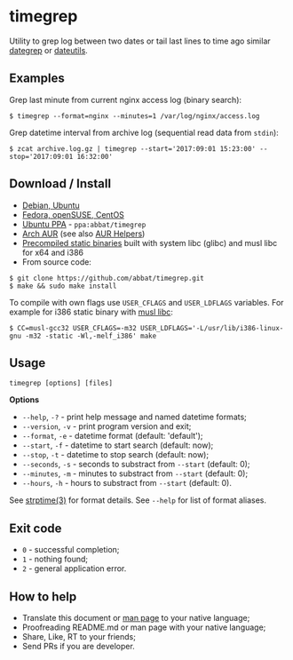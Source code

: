 # timegrep

Utility to grep log between two dates or tail last lines to time ago similar [dategrep](https://github.com/mdom/dategrep) or [dateutils](https://github.com/hroptatyr/dateutils).

## Examples

Grep last minute from current nginx access log (binary search):

```
$ timegrep --format=nginx --minutes=1 /var/log/nginx/access.log
```

Grep datetime interval from archive log (sequential read data from `stdin`):

```
$ zcat archive.log.gz | timegrep --start='2017:09:01 15:23:00' --stop='2017:09:01 16:32:00'
```

## Download / Install

* [Debian, Ubuntu](http://software.opensuse.org/download.html?project=home:antonbatenev:timegrep&package=timegrep)
* [Fedora, openSUSE, CentOS](http://software.opensuse.org/download.html?project=home:antonbatenev:timegrep&package=timegrep)
* [Ubuntu PPA](https://launchpad.net/~abbat/+archive/ubuntu/timegrep) - `ppa:abbat/timegrep`
* [Arch AUR](https://aur.archlinux.org/packages/timegrep/) (see also [AUR Helpers](https://wiki.archlinux.org/index.php/AUR_Helpers))
* [Precompiled static binaries](https://github.com/abbat/timegrep/releases) built with system libc (glibc) and musl libc for x64 and i386
* From source code:

```
$ git clone https://github.com/abbat/timegrep.git
$ make && sudo make install
```

To compile with own flags use `USER_CFLAGS` and `USER_LDFLAGS` variables. For example for i386 static binary with [musl libc](https://www.musl-libc.org):

```
$ CC=musl-gcc32 USER_CFLAGS=-m32 USER_LDFLAGS='-L/usr/lib/i386-linux-gnu -m32 -static -Wl,-melf_i386' make
```

## Usage

```
timegrep [options] [files]
```

**Options**

* `--help`, `-?` - print help message and named datetime formats;
* `--version`, `-v` - print program version and exit;
* `--format`, `-e` - datetime format (default: 'default');
* `--start`, `-f` - datetime to start search (default: now);
* `--stop`, `-t` - datetime to stop search (default: now);
* `--seconds`, `-s` - seconds to substract from `--start` (default: 0);
* `--minutes`, `-m` - minutes to substract from `--start` (default: 0);
* `--hours`, `-h` - hours to substract from `--start` (default: 0).

See [strptime(3)](https://linux.die.net/man/3/strptime) for format details. See `--help` for list of format aliases.

## Exit code

* `0` - successful completion;
* `1` - nothing found;
* `2` - general application error.

## How to help

* Translate this document or [man page](https://github.com/abbat/timegrep/blob/master/timegrep.1) to your native language;
* Proofreading README.md or man page with your native language;
* Share, Like, RT to your friends;
* Send PRs if you are developer.
